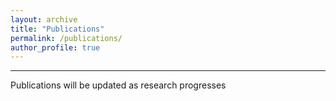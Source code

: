 ```yaml
---
layout: archive
title: "Publications"
permalink: /publications/
author_profile: true
---
```


***
Publications will be updated as research progresses
